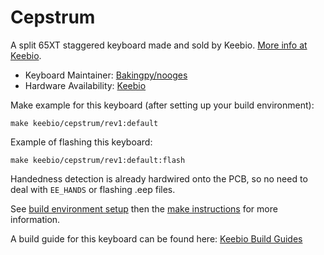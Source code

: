 # Cepstrum

A split 65XT staggered keyboard made and sold by Keebio. [More info at Keebio](https://keeb.io).

* Keyboard Maintainer: [Bakingpy/nooges](https://github.com/nooges)
* Hardware Availability: [Keebio](https://keeb.io/)

Make example for this keyboard (after setting up your build environment):

    make keebio/cepstrum/rev1:default

Example of flashing this keyboard:

    make keebio/cepstrum/rev1:default:flash

Handedness detection is already hardwired onto the PCB, so no need to deal with `EE_HANDS` or flashing .eep files.

See [build environment setup](https://docs.qmk.fm/#/getting_started_build_tools) then the [make instructions](https://docs.qmk.fm/#/getting_started_make_guide) for more information.

A build guide for this keyboard can be found here: [Keebio Build Guides](https://docs.keeb.io)
